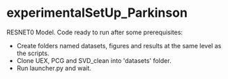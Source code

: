 # experimentalSetUp_Parkinson
RESNET0 Model.
Code ready to run after some prerequisites:

- Create folders named datasets, figures and results at the same level as the scripts.
- Clone UEX, PCG and SVD_clean into 'datasets' folder.
- Run launcher.py and wait. 
